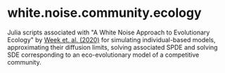# white.noise.community.ecology

Julia scripts associated with "A White Noise Approach to Evolutionary Ecology" by [Week et. al. (2020)](https://www.biorxiv.org/content/10.1101/2020.07.28.226001v1) for simulating individual-based models, approximating their diffusion limits, solving associated SPDE and solving SDE corresponding to an eco-evolutionary model of a competitive community.
